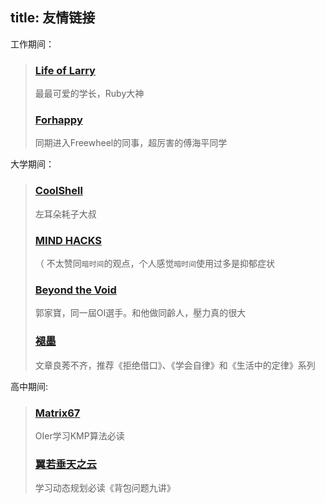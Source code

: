 title: 友情链接
---
工作期间：
> ### [Life of Larry](http://blog.larrylv.com/)
> 最最可爱的学长，Ruby大神
> 
> ### [Forhappy](http://www.cnblogs.com/haippy/)
> 同期进入Freewheel的同事，超厉害的傅海平同学

大学期间：
> ### [CoolShell](http://coolshell.cn/) 
> 左耳朵耗子大叔
> 
> ### [MIND HACKS](http://mindhacks.cn/)
> （ 不太赞同`暗时间`的观点，个人感觉`暗时间`使用过多是抑郁症状
> 
> ### [Beyond the Void](https://www.byvoid.com/)
> 郭家寶，同一屆OI選手。和他做同齡人，壓力真的很大
> 
> ### [褪墨](http://www.mifengtd.cn/)
> 文章良莠不齐，推荐《拒绝借口》、《学会自律》和《生活中的定律》系列

高中期间:
> ### [Matrix67](http://www.matrix67.com/blog/)
> OIer学习KMP算法必读
>
> ### [翼若垂天之云](http://cuitianyi.com/)
> 学习动态规划必读《背包问题九讲》
